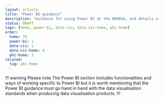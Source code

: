 ```yaml
---
layout: article
title: "Power BI guidance"
description: "Guidance for using Power BI at the NHSBSA, and details of certifications available"
status: DRAFT
tags: [home, power-bi, data-viz, data-viz-home, pbi-home]
order:
  home: 70
  power-bi: 1
  data-viz: 1
  data-viz-home: 4
  pbi-home: 1
related:
  tag: pbi-home
---
```

!!! warning Please note
The Power BI section includes functionalities and ways of working specific to Power BI but it is worth mentioning that the Power BI guidance must go hand in hand with the data visualisation standards when producing data visualisation products.
!!!   